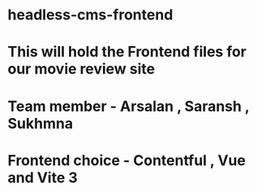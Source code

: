 # headless-cms-frontend
# This will hold the Frontend files for our movie review site

# Team member - Arsalan , Saransh , Sukhmna

# Frontend choice - Contentful , Vue and Vite 3
